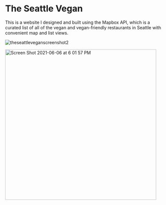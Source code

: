 # The Seattle Vegan
This is a website I designed and built using the Mapbox API, which is a curated list of all of the vegan and vegan-friendly restaurants in Seattle with convenient map and list views.

![theseattleveganscreenshot2](https://user-images.githubusercontent.com/17466307/120946309-ddc41d00-c6f0-11eb-9aa6-2911d0164e22.png)

<img width="486" alt="Screen Shot 2021-06-06 at 6 01 57 PM" src="https://user-images.githubusercontent.com/17466307/120946431-562ade00-c6f1-11eb-9aea-b3e742ba17ad.png">
